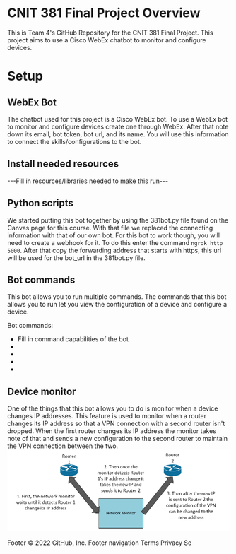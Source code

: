 
# CNIT 381 Final Project Overview
This is Team 4's GitHub Repository for the CNIT 381 Final Project. This project aims to use a Cisco WebEx chatbot to monitor and configure devices.

# Setup
## WebEx Bot
The chatbot used for this project is a Cisco WebEx bot. To use a WebEx bot to monitor and configure devices create one through WebEx. After that note down its email, bot token, bot url, and its name. You will use this information to connect the skills/configurations to the bot.

## Install needed resources
---Fill in resources/libraries needed to make this run---

## Python scripts
We started putting this bot together by using the 381bot.py file found on the Canvas page for this course. With that file we replaced the connecting information with that of our own bot. For this bot to work though, you will need to create a webhook for it. To do this enter the command ```ngrok http 5000```. After that copy the forwarding address that starts with https, this url will be used for the bot_url in the 381bot.py file.

## Bot commands
This bot allows you to run multiple commands. The commands that this bot allows you to run let you view the configuration of a device and configure a device. 

Bot commands:
- Fill in command capabilities of the bot
-
-
-
-

## Device monitor
One of the things that this bot allows you to do is monitor when a device changes IP addresses. This feature is used to monitor when a router changes its IP address so that a VPN connection with a second router isn't dropped. When the first router changes its IP address the monitor takes note of that and sends a new configuration to the second router to maintain the VPN connection between the two.
![Device Monitor Diagram](/Images/vpndiag.PNG)

Footer
© 2022 GitHub, Inc.
Footer navigation
Terms
Privacy
Se
